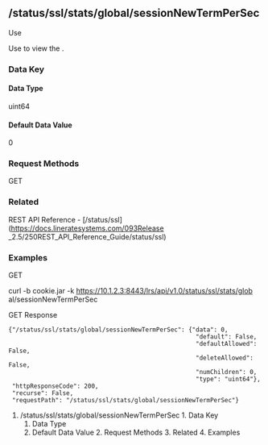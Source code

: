 ## /status/ssl/stats/global/sessionNewTermPerSec

Use

Use to view the .

### Data Key

#### Data Type

uint64

#### Default Data Value

0

### Request Methods

GET

### Related

REST API Reference - [/status/ssl](https://docs.lineratesystems.com/093Release
_2.5/250REST_API_Reference_Guide/status/ssl)

### Examples

GET

curl -b cookie.jar -k https://10.1.2.3:8443/lrs/api/v1.0/status/ssl/stats/glob
al/sessionNewTermPerSec

GET Response

    
    {"/status/ssl/stats/global/sessionNewTermPerSec": {"data": 0,
                                                        "default": False,
                                                        "defaultAllowed": False,
                                                        "deleteAllowed": False,
                                                        "numChildren": 0,
                                                        "type": "uint64"},
     "httpResponseCode": 200,
     "recurse": False,
     "requestPath": "/status/ssl/stats/global/sessionNewTermPerSec"}
    

  1. /status/ssl/stats/global/sessionNewTermPerSec
    1. Data Key
      1. Data Type
      2. Default Data Value
    2. Request Methods
    3. Related
    4. Examples

